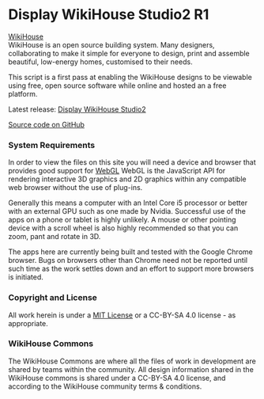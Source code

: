 Display WikiHouse Studio2 R1
===

<span style=display:none; >[View as web page]( theo-armour.github.io/theo-armour.testing/index.html#./display-wikihouse-studio2/readme.md# "view the files as apps." ) <input value="<< You are here" size=15 style="font:bold 11pt monospace;border-width:0;" ></span>  


[WikiHouse]( http://www.wikihouse.cc/ )  
WikiHouse is an open source building system. Many designers, collaborating to make it simple for everyone to design, print and assemble beautiful, low-energy homes, customised to their needs.

This script is a first pass at enabling the WikiHouse designs to be viewable using free, open source software while online and hosted an a free platform.
 
Latest release: [Display WikiHouse Studio2]( http://theo-armour.github.io/theo-armour.testing/display-wikihouse-studio2/display-wikihouse-studio2-r1.html )

[Source code on GitHub]( https://github.com/theo-armour/theo-armour.testing/tree/gh-pages/display-wikihouse-studio2 )

### System Requirements

In order to view the files on this site you will need a device and browser that provides good support for [WebGL](http://get.webgl.org/)
WebGL is the JavaScript API for rendering interactive 3D graphics and 2D graphics within any compatible web browser without the use of plug-ins. 

Generally this means a computer with an Intel Core i5 processor or better with an external GPU such as one made by Nvidia. 
Successful use of the apps on a phone or tablet is highly unlikely. 
A mouse or other pointing device with a scroll wheel is also highly recommended so that you can zoom, pant and rotate in 3D.
 
The apps here are currently being built and tested with the Google Chrome browser. 
Bugs on browsers other than Chrome need not be reported until such time as the work settles down and an effort to support more browsers is initiated.

### Copyright and License
All work herein is under a [MIT License](http://jaanga.github.io/libs/jaanga-copyright-and-mit-license.md) 
or a CC-BY-SA 4.0 license - as appropriate.

### WikiHouse Commons
The WikiHouse Commons are where all the files of work in development are shared by teams within the community. 
All design information shared in the WikiHouse commons is shared under a CC-BY-SA 4.0 license, and according to the WikiHouse community terms & conditions.